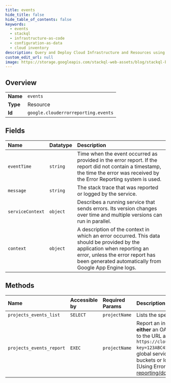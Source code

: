 ```yaml
---
title: events
hide_title: false
hide_table_of_contents: false
keywords:
  - events
  - stackql
  - infrastructure-as-code
  - configuration-as-data
  - cloud inventory
description: Query and Deploy Cloud Infrastructure and Resources using SQL
custom_edit_url: null
image: https://storage.googleapis.com/stackql-web-assets/blog/stackql-blog-post-featured-image.png
---
```

  
    

## Overview
<table><tbody>
<tr><td><b>Name</b></td><td><code>events</code></td></tr>
<tr><td><b>Type</b></td><td>Resource</td></tr>
<tr><td><b>Id</b></td><td><code>google.clouderrorreporting.events</code></td></tr>
</tbody></table>

## Fields
| Name | Datatype | Description |
|:-----|:---------|:------------|
| `eventTime` | `string` | Time when the event occurred as provided in the error report. If the report did not contain a timestamp, the time the error was received by the Error Reporting system is used. |
| `message` | `string` | The stack trace that was reported or logged by the service. |
| `serviceContext` | `object` | Describes a running service that sends errors. Its version changes over time and multiple versions can run in parallel. |
| `context` | `object` | A description of the context in which an error occurred. This data should be provided by the application when reporting an error, unless the error report has been generated automatically from Google App Engine logs. |
## Methods
| Name | Accessible by | Required Params | Description |
|:-----|:--------------|:----------------|:------------|
| `projects_events_list` | `SELECT` | `projectName` | Lists the specified events. |
| `projects_events_report` | `EXEC` | `projectName` | Report an individual error event and record the event to a log. This endpoint accepts **either** an OAuth token, **or** an [API key](https://support.google.com/cloud/answer/6158862) for authentication. To use an API key, append it to the URL as the value of a `key` parameter. For example: `POST https://clouderrorreporting.googleapis.com/v1beta1/{projectName}/events:report?key=123ABC456` **Note:** [Error Reporting] (https://cloud.google.com/error-reporting) is a global service built on Cloud Logging and doesn't analyze logs stored in regional log buckets or logs routed to other Google Cloud projects. For more information, see [Using Error Reporting with regionalized logs] (https://cloud.google.com/error-reporting/docs/regionalization). |
